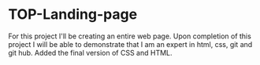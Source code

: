 # TOP-Landing-page

For this project I'll be creating an entire web page. Upon completion of this project I will be able to demonstrate that I am an expert in html, css, git and git hub.
Added the final version of CSS and HTML.
